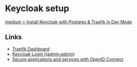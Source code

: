 # Keycloak setup

[medium > Install Keycloak with Postgres & Traefik in Dev Mode](https://medium.com/@fieryphoenixtech/install-keycloak-with-postgres-traefik-in-dev-mode-f2f64630fcc7)

## Links
- [Traefik Dashboard](http://localhost:777/dashboard/#/)
- [Keycloak Login ((admin:admin)](http://keycloak.localhost//realms/master/login-actions/authenticate?execution=83d5ade4-c9ce-4780-b034-b813f8387339&client_id=security-admin-console&tab_id=OHKd9pZhevs&client_data=eyJydSI6Imh0dHA6Ly9sb2NhbGhvc3Q6ODA4MC9hZG1pbi9tYXN0ZXIvY29uc29sZS8iLCJydCI6ImNvZGUiLCJybSI6InF1ZXJ5Iiwic3QiOiJhZmNjMjA2Yi1hNmUxLTQzZDMtYWI1NS1kMTc2MzVjMjJjNzYifQ)
- [Secure applications and services with OpenID Connect](https://www.keycloak.org/securing-apps/oidc-layers)
